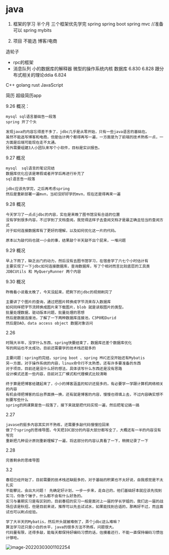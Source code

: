 # java

1. 框架的学习
半个月
三个框架优先学完
spring
spring boot
spring mvc //准备可以
spring mybits

2. 项目
不能选  博客/电商

造轮子

- rpc的框架
- 消息队列
小的数据库的解释器
微型的操作系统内核
数据库 6.830  6.828
跟分布式相关的理论ddia 6.824

C++ 
golang rust JavaScript


简历  超级简历app


9.26 概况： 

    mysql sql语言基础告一段落
    spring 开了个头
    
    发现java的内容忘得差不多了，jdbc几乎是从零开始，只有一些java语言的基础在。
    虽然不能选写博客和电商，但是估计两个都得再写一遍，一方面是为了前端的技术熟练一点，一方面是后端可能现在走不太通。
    另外需要组建3人小团队来写个小软件，目标是实训报告。            

9.27 概况

    mysql  sql语言的笔记完结
    数据库优化应该是寒假或者开学后再进行补充了
    sql语言告一段落
    
    jdbc应该先学完，之后再考虑spring
    然后是重新部署一遍mvn，当初没好好学的mvn，现在还是得再来一遍

9.28 概况

    今天学习了一点点jdbc的内容，实在是来晚了图书馆没有合适的位置
    没有学到很多内容，不过学到了文档查阅，我觉得这样子去查阅文档才是最正确且恰当的查阅方式
    对于如何连接数据库有了更好的理解，以及如何优化这一片的代码。
    
    原本以为敲代码也就一小会的事，结果敲个半天敲不出个屁来，一堆问题

9.29 概况
    
    早上下雨了，缺乏出门的动力，然后没有去图书馆学习，在宿舍学了六七个小时估计有
    主要实现了一下jdbc如何连接数据库，查询数据库，写了个相对而言比较底层的工具类
    JDBCUtils 和 MyQueryRunner 两个内容

9.30 概况

    昨晚看小说看太晚了，今天没起来，把剩下的jdbc的视频刷完了
    
    主要讲了个图片的查询，通过把图片转换成字节流来存入数据库
    如何同样把字节流转换成图片来下载图片，blob 就是读取图片的类型。
    批量处理数据，驱动版本问题，批量处理的思想
    然后是数据连接池，了解了一下两种数据库连接池，C3P0和Durid
    然后是DAO，data access object 数据对象访问

2.26

	时隔大半年，没学什么东西，spring快要结束了，数据库还差个数据库优化
	写的网站也不太成功，目前还需要学的技术栈还挺多的
	
	主要问题：spring的完结，spring boot 、spring MVC还没开始还有Mybatis
	另一方面，对于操作系统的内容，linux命令行不太熟悉，还有许多要准备的东西
	对于项目，目前还是没什么好的想法，具体该写什么东西还是没有思路
	设计模式还差一些内容，目前对工厂模式和代理模式比较清晰
	
	终于算是把博客给建起来了，小小的博客涵盖的知识还挺多的，有必要学一学跟计算机网络相关的内容
	有机会得把博客的后台界面换一换，还有就是博客的内容，慢慢也得填上去，不过内容确实想不到要写些什么
	spring的网课算是告一段落了，接下来就是把代码实现一遍，然后把笔记搞一搞

2.27

```
javase的挺多内容其实并不熟练，还需要多敲代码慢慢捡回来
做了个spring的思维导图，今天把IOC部分的内容大部分都写全了，大概还有一半的内容没有写完
重新把几种设计原则重新理解了一遍，将这部分的内容认真看了一下，稍微记录了一下
```

2.28

```
完善剩余的思维导图
```

3.2

```
春招已经开始了，目前需要的技术栈还缺挺多的，对于基础的积累也不太好说，自我感觉是不太扎实
不能攀比，会出大问题！ 先确定好计划，一步一步来，走自己的，他们基础好本就应该先找到实习，你急个锤子，什么都不会有什么好急的。
实习与暑期实习是有区别的，目前春招的实习一般是面对上一届的学长学姐的，我们这一届的战场应该是秋招，但是目前来说，推荐可以先去试试水，如果能找到合适的，那再好不过，而且面试也可以刷点经验。

学了大半天的Mybatis，然后开头就被难倒了，弄个jdbc这么难嘛？  
算法学习还只是小白的水平，java的很多方法不熟练，问题很大。
代码量有限，还得多敲，能每天都保持好编码习惯的话，估摸着还行，不能一直保持编码习惯估计够呛。
```

![image-20220303001102254](C:\Users\86159\AppData\Roaming\Typora\typora-user-images\image-20220303001102254.png)
